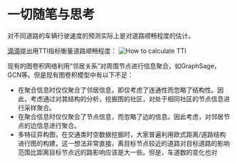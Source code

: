 # 一切随笔与思考

对不同道路的车辆行驶速度的预测实际上是对道路顺畅程度的估计。

[滴滴](https://github.com/didi/TrafficIndex)提出用TTI指标衡量道路顺畅程度：
![How to calculate TTI](https://github.com/didi/TrafficIndex/blob/master/method.jpg)

现有的图卷积网络利用“邻居关系”对周围节点进行信息聚合，如GraphSage，GCN等。但是现有图卷积模型中有以下不足：
- 在聚合信息时仅仅聚合了邻居信息，即仅考虑了连通性而忽略了结构性。因此，考虑通过对其结构的分析，挖掘图的社区，对处于相同社区的节点信息进行采样聚合。
- 在聚合信息时仅仅聚合了节点信息，而忽略了边的信息。因此考虑，对邻居节点的边信息进行聚合。
- 多特征异构图，在交通类时空数据挖掘时，大家普遍利用欧式距离/道路结构进行图的构建，这一想法非常直接，离目标节点较近的道路对目标道路的影响范围比距离目标节点远的路影响应该是大一些。但是，车道数的变化也对
